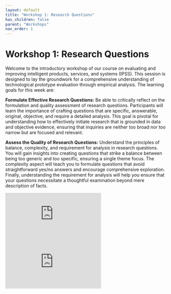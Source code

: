 ```yaml
---
layout: default
title: "Workshop 1: Research Questions"
has_children: false
parent: "Workshops"
nav_order: 1
---
```


# Workshop 1: Research Questions

Welcome to the introductory workshop of our course on evaluating and improving intelligent products, services, and systems (IPSS). This session is designed to lay the groundwork for a comprehensive understanding of technological prototype evaluation through empirical analysis. The learning goals for this week are:

**Formulate Effective Research Questions:** Be able to critically reflect on the formulation and quality assessment of research questions. Participants will learn the importance of crafting questions that are specific, answerable, original, objective, and require a detailed analysis. This goal is pivotal for understanding how to effectively initiate research that is grounded in data and objective evidence, ensuring that inquiries are neither too broad nor too narrow but are focused and relevant.

**Assess the Quality of Research Questions:** Understand the principles of balance, complexity, and requirement for analysis in research questions. You will gain insights into creating questions that strike a balance between being too generic and too specific, ensuring a single theme focus. The complexity aspect will teach you to formulate questions that avoid straightforward yes/no answers and encourage comprehensive exploration. Finally, understanding the requirement for analysis will help you ensure that your questions necessitate a thoughtful examination beyond mere description of facts.

![Main Template](https://design-analytics.github.io/assets/workshops/da-ws-week1.pdf)
![Evaluation Template](https://design-analytics.github.io/assets/workshops/da-ws-week1b.pdf)
